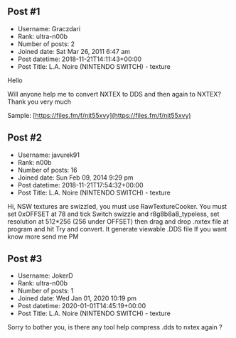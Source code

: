 ## Post #1
- Username: Graczdari
- Rank: ultra-n00b
- Number of posts: 2
- Joined date: Sat Mar 26, 2011 6:47 am
- Post datetime: 2018-11-21T14:11:43+00:00
- Post Title: L.A. Noire (NINTENDO SWITCH) - texture

Hello 

Will anyone help me to convert NXTEX to DDS and then again to NXTEX? Thank you very much

Sample: [https://files.fm/f/njt55xvy](https://files.fm/f/njt55xvy)
## Post #2
- Username: javurek91
- Rank: n00b
- Number of posts: 16
- Joined date: Sun Feb 09, 2014 9:29 pm
- Post datetime: 2018-11-21T17:54:32+00:00
- Post Title: L.A. Noire (NINTENDO SWITCH) - texture

Hi, NSW textures are swizzled, you must use RawTextureCooker. You must set 0xOFFSET at 78 and tick Switch swizzle and r8g8b8a8_typeless, set resolution at 512*256 (256 under OFFSET) then drag and drop .nxtex file at program and hit Try and convert. It generate viewable .DDS file  If you want know more send me PM
## Post #3
- Username: JokerD
- Rank: ultra-n00b
- Number of posts: 1
- Joined date: Wed Jan 01, 2020 10:19 pm
- Post datetime: 2020-01-01T14:45:19+00:00
- Post Title: L.A. Noire (NINTENDO SWITCH) - texture

Sorry to bother you, is there any tool help compress .dds to nxtex again ?
